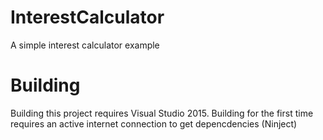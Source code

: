 # InterestCalculator
A simple interest calculator example

# Building
Building this project requires Visual Studio 2015.
Building for the first time requires an active internet connection to get depencdencies (Ninject)
